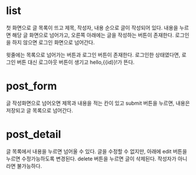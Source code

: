 # list
첫 화면으로 글 목록이 뜨고 제목, 작성자, 내용 순으로 글이 작성되어 있다. 내용을 누르면 해당 글 화면으로 넘어가고, 오른쪽 아래에는 글을 작성하는 버튼이 존재한다. 로그인을 하지 않으면 로그인 화면으로 넘어간다.

윗줄에는 목록으로 넘어가는 버튼과 로그인 버튼이 존재한다. 로그인한 상태였다면, 로그인 버튼 대신 로그아웃 버튼이 생기고 hello,{{id}}!가 뜬다.

# post_form
글 작성화면으로 넘어오면 제목과 내용을 적는 칸이 있고 submit 버튼을 누르면, 내용은 저장되고 글 목록으로 넘어간다.

# post_detail
글 목록에서 내용을 누르면 넘어올 수 있다. 글을 수정할 수 없지만, 아래에 edit 버튼을 누르면 수정가능하도록 변경된다. delete 버튼을 누르면 글이 삭제된다. 작성자가 아니라면 불가능하다. 